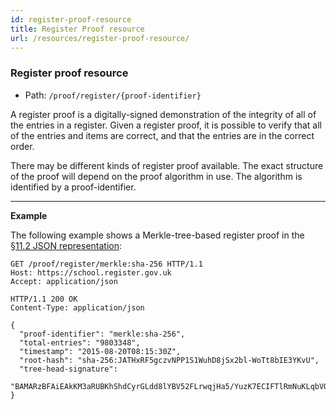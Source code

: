 ```yaml
---
id: register-proof-resource
title: Register Proof resource
url: /resources/register-proof-resource/
---
```


### Register proof resource

* Path: `/proof/register/{proof-identifier}`

A register proof is a digitally-signed demonstration of the integrity of all
of the entries in a register.  Given a register proof, it is possible to
verify that all of the entries and items are correct, and that the entries are
in the correct order.

There may be different kinds of register proof available.  The exact structure
of the proof will depend on the proof algorithm in use.  The algorithm is
identified by a proof-identifier.

---

**Example**

The following example shows a Merkle-tree-based register proof in the <a href="#json-representation">§11.2 JSON representation</a>:

```http
GET /proof/register/merkle:sha-256 HTTP/1.1
Host: https://school.register.gov.uk
Accept: application/json
```

```http
HTTP/1.1 200 OK
Content-Type: application/json

{
  "proof-identifier": "merkle:sha-256",
  "total-entries": "9803348",
  "timestamp": "2015-08-20T08:15:30Z",
  "root-hash": "sha-256:JATHxRF5gczvNPP1S1WuhD8jSx2bl-WoTt8bIE3YKvU",
  "tree-head-signature":
  "BAMARzBFAiEAkKM3aRUBKhShdCyrGLdd8lYBV52FLrwqjHa5/YuzK7ECIFTlRmNuKLqbVQv0QS8nq0pAUwgbilKOR5piBAIC8LpS"
}
```


